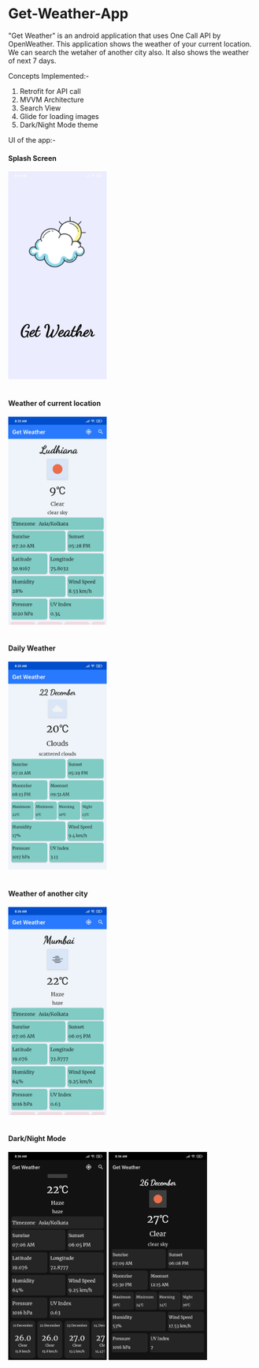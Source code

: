 # Get-Weather-App

"Get Weather" is an android application that uses One Call API by OpenWeather. This application shows the weather of your current location. We can search the wetaher of another city also. It also shows the weather of next 7 days.

Concepts Implemented:- 
1. Retrofit for API call
2. MVVM Architecture
3. Search View
4. Glide for loading images
5. Dark/Night Mode theme

UI of the app:-

<h4>Splash Screen</h4>
<img src = "images/splash_screen.jpg" hieght = 300 width = 200/>
<br><br>

<h4>Weather of current location</h4>
<img src = "images/current_weather.jpg" hieght = 300 width = 200/>
<br><br>

<h4>Daily Weather</h4>
<img src = "images/daily_weather.jpg" hieght = 300 width = 200/>
<br><br>

<h4>Weather of another city</h4>
<img src = "images/city_weather.jpg" hieght = 400 width = 200/>
<br><br>

<h4>Dark/Night Mode</h4>
<img src = "images/dark_mode1.jpg" hieght = 400 width = 200/>
<img src = "images/dark_mode2.jpg" hieght = 400 width = 200/>
<br><br>
